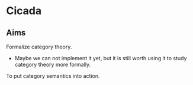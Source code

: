 # Cicada

## Aims

Formalize category theory.
- Maybe we can not implement it yet,
  but it is still worth using it to study category theory more formally.

To put category semantics into action.
